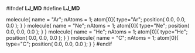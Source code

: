 #ifndef __LJ_MD__
#define __LJ_MD__

molecule{
  name = "Ar";
  nAtoms = 1;
  atom[0]{
     type="Ar";
     position( 0.0, 0.0, 0.0 );
  }
}
molecule{
  name = "Ne";
  nAtoms = 1;
  atom[0]{
     type="Ne";
     position( 0.0, 0.0, 0.0 );
  }
}
molecule{
  name = "He";
  nAtoms = 1;
  atom[0]{
     type="He";
     position( 0.0, 0.0, 0.0 );
  }
}
molecule{
  name = "C";
  nAtoms = 1;
  atom[0]{
     type="C";
     position( 0.0, 0.0, 0.0 );
  }
}
#endif
